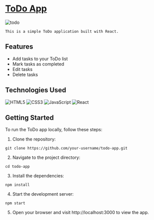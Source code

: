 # [ToDo App](https://mshabunin97.github.io/ToDo-App/)

![todo]("public/screen/todoapp.png")

    This is a simple ToDo application built with React.

## Features

* Add tasks to your ToDo list
* Mark tasks as completed
* Edit tasks
* Delete tasks


## Technologies Used

![HTML5](https://img.shields.io/badge/-HTML5-e34f26?logo=html5&logoColor=white)
![CSS3](https://img.shields.io/badge/-CSS3-1572b6?logo=css3&logoColor=white)
![JavaScript](https://img.shields.io/badge/-JavaScript-f7df1e?logo=javaScript&logoColor=black)
![React](https://img.shields.io/badge/-React-61DAFB?logo=react&logoColor=white)



## Getting Started

To run the ToDo app locally, follow these steps:

1. Clone the repository:
```
git clone https://github.com/your-username/todo-app.git
```
2. Navigate to the project directory:
```
cd todo-app
```
3. Install the dependencies:
```
npm install
```
4. Start the development server:
```
npm start
```
5. Open your browser and visit http://localhost:3000 to view the app.





